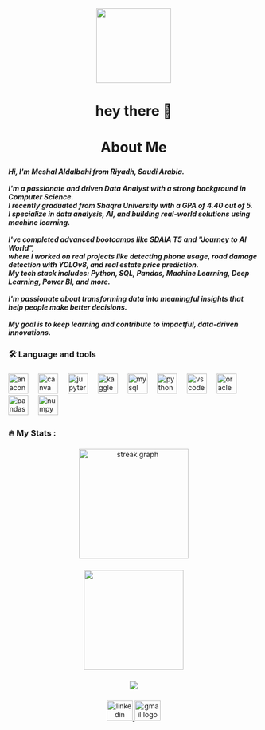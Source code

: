 <div align="center">
  <img height="150" src="https://media1.giphy.com/media/v1.Y2lkPTc5MGI3NjExbG1jMGd3eHptOWN3ZjhlOThsNTR3bGI3ZWVha2ZhczhyM2ZoemMycCZlcD12MV9pbnRlcm5hbF9naWZfYnlfaWQmY3Q9Zw/LR5ZBwZHv02lmpVoEU/giphy.gif"  />
</div>

###

<h1 align="center">hey there 👋</h1>

###

<h1 align="center">About Me</h1>

###

<h5 align="left">Hi, I'm Meshal Aldalbahi from Riyadh, Saudi Arabia.<br><br>I'm a passionate and driven Data Analyst with a strong background in Computer Science.  <br>I recently graduated from Shaqra University with a GPA of 4.40 out of 5.  <br>I specialize in data analysis, AI, and building real-world solutions using machine learning.<br><br> I've completed advanced bootcamps like SDAIA T5 and "Journey to AI World",  <br>where I worked on real projects like detecting phone usage, road damage detection with YOLOv8, and real estate price prediction.<br>My tech stack includes: Python, SQL, Pandas, Machine Learning, Deep Learning, Power BI, and more.<br><br> I'm passionate about transforming data into meaningful insights that help people make better decisions.<br><br> My goal is to keep learning and contribute to impactful, data-driven innovations.</h5>

###

<h3 align="left">🛠 Language and tools</h3>

###

<div align="left">
  <img src="https://cdn.jsdelivr.net/gh/devicons/devicon/icons/anaconda/anaconda-original.svg" height="40" alt="anaconda logo"  />
  <img width="12" />
  <img src="https://cdn.jsdelivr.net/gh/devicons/devicon/icons/canva/canva-original.svg" height="40" alt="canva logo"  />
  <img width="12" />
  <img src="https://cdn.jsdelivr.net/gh/devicons/devicon/icons/jupyter/jupyter-original.svg" height="40" alt="jupyter logo"  />
  <img width="12" />
  <img src="https://cdn.jsdelivr.net/gh/devicons/devicon/icons/kaggle/kaggle-original.svg" height="40" alt="kaggle logo"  />
  <img width="12" />
  <img src="https://cdn.jsdelivr.net/gh/devicons/devicon/icons/mysql/mysql-original.svg" height="40" alt="mysql logo"  />
  <img width="12" />
  <img src="https://cdn.jsdelivr.net/gh/devicons/devicon/icons/python/python-original.svg" height="40" alt="python logo"  />
  <img width="12" />
  <img src="https://cdn.jsdelivr.net/gh/devicons/devicon/icons/vscode/vscode-original.svg" height="40" alt="vscode logo"  />
  <img width="12" />
  <img src="https://cdn.jsdelivr.net/gh/devicons/devicon/icons/oracle/oracle-original.svg" height="40" alt="oracle logo"  />
  <img width="12" />
  <img src="https://cdn.jsdelivr.net/gh/devicons/devicon/icons/pandas/pandas-original.svg" height="40" alt="pandas logo"  />
  <img width="12" />
  <img src="https://cdn.jsdelivr.net/gh/devicons/devicon/icons/numpy/numpy-original.svg" height="40" alt="numpy logo"  />
</div>

###

<h3 align="left">🔥   My Stats :</h3>

###

<div align="center">
  <img src="https://streak-stats.demolab.com?user=Meshal-css&locale=en&mode=daily&theme=dark&hide_border=false&border_radius=5&order=3" height="220" alt="streak graph"  />
</div>

###

<div align="center">
  <img height="200" src="https://media1.giphy.com/media/v1.Y2lkPTc5MGI3NjExaGZsdGJvdWo0cWYzYWt4ZG1ueWlvM2ZtbWRrN3I4bGZpbGhkZ2o4biZlcD12MV9pbnRlcm5hbF9naWZfYnlfaWQmY3Q9Zw/0hv8d4HrDVI6m7w7pF/giphy.gif"  />
</div>

###

<div align="center">
  <img src="https://profile-counter.glitch.me/Meshal-css/count.svg?"  />
</div>

###

<div align="center">
  <a href="https://www.linkedin.com/in/meshalaldalbahi" target="_blank">
    <img src="https://raw.githubusercontent.com/maurodesouza/profile-readme-generator/master/src/assets/icons/social/linkedin/default.svg" width="52" height="40" alt="linkedin logo"  />
  </a>
  <a href="meshal.sau.alotaibi@gmail.com" target="_blank">
    <img src="https://raw.githubusercontent.com/maurodesouza/profile-readme-generator/master/src/assets/icons/social/gmail/default.svg" width="52" height="40" alt="gmail logo"  />
  </a>
</div>

###
